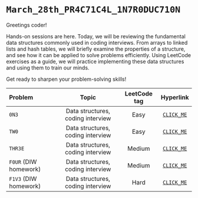 # `March_28th_PR4C71C4L_1N7R0DUC710N`

Greetings coder!

Hands-on sessions are here. Today, we will be reviewing the fundamental data structures commonly used in coding interviews. From arrays to linked lists and hash tables, we will briefly examine the properties of a structure, and see how it can be applied to solve problems efficiently. Using LeetCode exercises as a guide, we will practice implementing these data structures and using them to train our minds.

Get ready to sharpen your problem-solving skills!

| Problem | Topic | LeetCode tag | Hyperlink |
| :---    | :----:| :---:        | :---:     |
| `0N3` | Data structures, coding interview | Easy | [`CLICK_ME`](https://leetcode.com/) |
| `TW0` | Data structures, coding interview | Easy | [`CLICK_ME`](https://leetcode.com/) |
| `THR3E` | Data structures, coding interview | Medium | [`CLICK_ME`](https://leetcode.com/) |
| `F0UR` (DIW homework) | Data structures, coding interview | Medium | [`CLICK_ME`](https://leetcode.com/) |
| `F1V3` (DIW homework) | Data structures, coding interview | Hard | [`CLICK_ME`](https://leetcode.com/) |